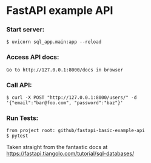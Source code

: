 # FastAPI example API

### Start server:
`$ uvicorn sql_app.main:app --reload`

### Access API docs:
```
Go to http://127.0.0.1:8000/docs in browser
```

### Call API:
`$ curl -X POST "http://127.0.0.1:8000/users/" -d '{"email":"bar@foo.com", "password":"baz"}'`

### Run Tests:
```
from project root: github/fastapi-basic-example-api
$ pytest
```

Taken straight from the fantastic docs at https://fastapi.tiangolo.com/tutorial/sql-databases/
